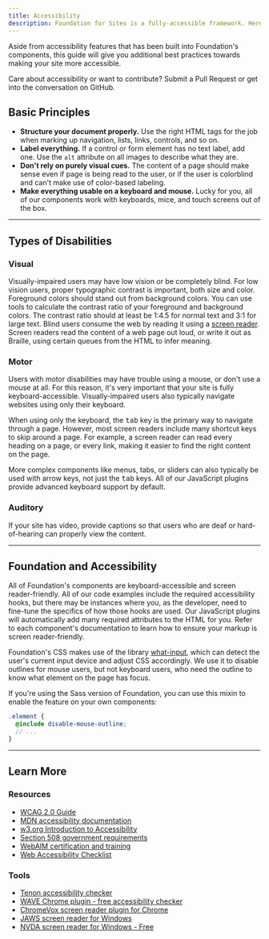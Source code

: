 ```yaml
---
title: Accessibility
description: Foundation for Sites is a fully-accessible framework. Here are some general guidelines to keep in mind as you make your pages accessible.
---
```


Aside from accessibility features that has been built into Foundation's components, this guide will give you additional best practices towards making your site more accessible.

<div class="primary callout">
  <p>Care about accessibility or want to contribute? Submit a Pull Request or get into the conversation on GitHub.</p>
</div>

## Basic Principles

- **Structure your document properly.** Use the right HTML tags for the job when marking up navigation, lists, links, controls, and so on.
- **Label everything.** If a control or form element has no text label, add one. Use the `alt` attribute on all images to describe what they are.
- **Don't rely on purely visual cues.** The content of a page should make sense even if page is being read to the user, or if the user is colorblind and can't make use of color-based labeling.
- **Make everything usable on a keyboard and mouse.** Lucky for you, all of our components work with keyboards, mice, and touch screens out of the box.

---

## Types of Disabilities

### Visual

Visually-impaired users may have low vision or be completely blind. For low vision users, proper typographic contrast is important, both size and color. Foreground colors should stand out from background colors. You can use tools to calculate the contrast ratio of your foreground and background colors. The contrast ratio should at least be 1:4.5 for normal text and 3:1 for large text.
Blind users consume the web by reading it using a [screen reader](http://en.wikipedia.org/wiki/Screen_reader). Screen readers read the content of a web page out loud, or write it out as Braille, using certain queues from the HTML to infer meaning.

### Motor

Users with motor disabilities may have trouble using a mouse, or don't use a mouse at all. For this reason, it's very important that your site is fully keyboard-accessible. Visually-impaired users also typically navigate websites using only their keyboard.

When using only the keyboard, the <kbd>tab</kbd> key is the primary way to navigate through a page. However, most screen readers include many shortcut keys to skip around a page. For example, a screen reader can read every heading on a page, or every link, making it easier to find the right content on the page.

More complex components like menus, tabs, or sliders can also typically be used with arrow keys, not just the <kbd>tab</kbd> keys. All of our JavaScript plugins provide advanced keyboard support by default.

### Auditory

If your site has video, provide captions so that users who are deaf or hard-of-hearing can properly view the content.

---

## Foundation and Accessibility

All of Foundation's components are keyboard-accessible and screen reader-friendly. All of our code examples include the required accessibility hooks, but there may be instances where you, as the developer, need to fine-tune the specifics of how those hooks are used. Our JavaScript plugins will automatically add many required attributes to the HTML for you. Refer to each component's documentation to learn how to ensure your markup is screen reader-friendly.

Foundation's CSS makes use of the library [what-input](https://github.com/ten1seven/what-input), which can detect the user's current input device and adjust CSS accordingly. We use it to disable outlines for mouse users, but not keyboard users, who need the outline to know what element on the page has focus.

If you're using the Sass version of Foundation, you can use this mixin to enable the feature on your own components:

```scss
.element {
  @include disable-mouse-outline;
  // ...
}
```

---

## Learn More

### Resources

- [WCAG 2.0 Guide](http://www.w3.org/TR/UNDERSTANDING-WCAG20/)
- [MDN accessibility documentation](https://developer.mozilla.org/en-US/docs/Web/Accessibility)
- [w3.org Introduction to Accessibility](http://www.w3.org/WAI/intro/accessibility.php)
- [Section 508 government requirements](http://www.section508.gov/)
- [WebAIM certification and training](http://webaim.org/)
- [Web Accessibility Checklist](http://a11yproject.com/checklist.html)

### Tools

- [Tenon accessibility checker](https://tenon.io/index.php)
- [WAVE Chrome plugin - free accessibility checker](http://wave.webaim.org)
- [ChromeVox screen reader plugin for Chrome](http://www.chromevox.com)
- [JAWS screen reader for Windows](http://www.freedomscientific.com/Products/Blindness/Jaws)
- [NVDA screen reader for Windows - Free](http://www.nvaccess.org/download/)
